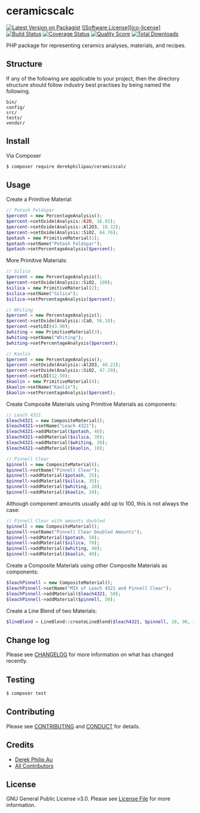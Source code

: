 # ceramicscalc

[![Latest Version on Packagist][ico-version]][link-packagist]
[![Software License][ico-license]](LICENSE.md)
[![Build Status][ico-travis]][link-travis]
[![Coverage Status][ico-scrutinizer]][link-scrutinizer]
[![Quality Score][ico-code-quality]][link-code-quality]
[![Total Downloads][ico-downloads]][link-downloads]

PHP package for representing ceramics analyses, materials, and recipes.

## Structure

If any of the following are applicable to your project, then the directory structure should follow industry best practises by being named the following.

```
bin/        
config/
src/
tests/
vendor/
```


## Install

Via Composer

``` bash
$ composer require derekphilipau/ceramicscalc
```

## Usage

Create a Primitive Material:
``` php
// Potash Feldspar
$percent = new PercentageAnalysis();
$percent->setOxide(Analysis::K2O, 16.92);
$percent->setOxide(Analysis::Al2O3, 18.32);
$percent->setOxide(Analysis::SiO2, 64.76);
$potash = new PrimitiveMaterial(1);
$potash->setName("Potash Feldspar");
$potash->setPercentageAnalysis($percent);
```
More Primitive Materials:
``` php
// Silica
$percent = new PercentageAnalysis();
$percent->setOxide(Analysis::SiO2, 100);
$silica = new PrimitiveMaterial(2);
$silica->setName("Silica");
$silica->setPercentageAnalysis($percent);

// Whiting
$percent = new PercentageAnalysis();
$percent->setOxide(Analysis::CaO, 56.10);
$percent->setLOI(43.90);
$whiting = new PrimitiveMaterial(3);
$whiting->setName("Whiting");
$whiting->setPercentageAnalysis($percent);

// Kaolin
$percent = new PercentageAnalysis();
$percent->setOxide(Analysis::Al2O3, 40.21);
$percent->setOxide(Analysis::SiO2, 47.29);
$percent->setLOI(12.50);
$kaolin = new PrimitiveMaterial(4);
$kaolin->setName("Kaolin");
$kaolin->setPercentageAnalysis($percent);
```

Create Composite Materials using Primitive Materials as components:
``` php
// Leach 4321
$leach4321 = new CompositeMaterial();
$leach4321->setName("Leach 4321");
$leach4321->addMaterial($potash, 40);
$leach4321->addMaterial($silica, 30);
$leach4321->addMaterial($whiting, 20);
$leach4321->addMaterial($kaolin, 10);

// Pinnell Clear
$pinnell = new CompositeMaterial();
$pinnell->setName("Pinnell Clear");
$pinnell->addMaterial($potash, 25);
$pinnell->addMaterial($silica, 35);
$pinnell->addMaterial($whiting, 20);
$pinnell->addMaterial($kaolin, 20);
```

Although component amounts usually add up to 100, this is not always the case:
``` php
// Pinnell Clear with amounts doubled
$pinnell = new CompositeMaterial();
$pinnell->setName("Pinnell Clear Doubled Amounts");
$pinnell->addMaterial($potash, 50);
$pinnell->addMaterial($silica, 70);
$pinnell->addMaterial($whiting, 40);
$pinnell->addMaterial($kaolin, 40);
```

Create a Composite Materials using other Composite Materials as components:
``` php
$leachPinnell = new CompositeMaterial();
$leachPinnell->setName("MIX of Leach 4321 and Pinnell Clear");
$leachPinnell->addMaterial($leach4321, 50);
$leachPinnell->addMaterial($pinnell, 50);
```

Create a Line Blend of two Materials:
``` php
$lineBlend = LineBlend::createLineBlend($leach4321, $pinnell, 10, 90, 10, 90, 10);
```

## Change log

Please see [CHANGELOG](CHANGELOG.md) for more information on what has changed recently.

## Testing

``` bash
$ composer test
```

## Contributing

Please see [CONTRIBUTING](CONTRIBUTING.md) and [CONDUCT](CONDUCT.md) for details.

## Credits

- [Derek Philip Au][link-author]
- [All Contributors][link-contributors]

## License

GNU General Public License v3.0. Please see [License File](LICENSE.md) for more information.

[ico-version]: https://img.shields.io/packagist/v/derekphilipau/ceramicscalc.svg?style=flat-square
[ico-travis]: https://img.shields.io/travis/derekphilipau/ceramicscalc/master.svg?style=flat-square
[ico-scrutinizer]: https://img.shields.io/scrutinizer/coverage/g/derekphilipau/ceramicscalc.svg?style=flat-square
[ico-code-quality]: https://img.shields.io/scrutinizer/g/derekphilipau/ceramicscalc.svg?style=flat-square
[ico-downloads]: https://img.shields.io/packagist/dt/derekphilipau/ceramicscalc.svg?style=flat-square

[link-packagist]: https://packagist.org/packages/derekphilipau/ceramicscalc
[link-travis]: https://travis-ci.org/derekphilipau/ceramicscalc
[link-scrutinizer]: https://scrutinizer-ci.com/g/derekphilipau/ceramicscalc/code-structure
[link-code-quality]: https://scrutinizer-ci.com/g/derekphilipau/ceramicscalc
[link-downloads]: https://packagist.org/packages/derekphilipau/ceramicscalc
[link-author]: https://github.com/derekphilipau
[link-contributors]: ../../contributors
